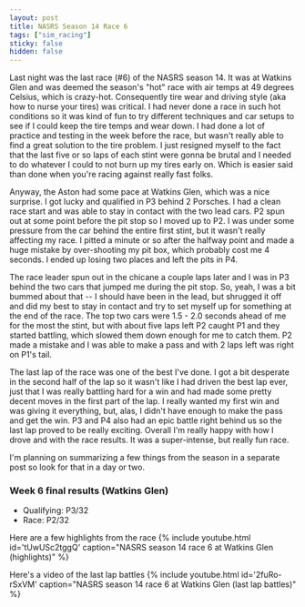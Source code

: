 ```yaml
---
layout: post
title: NASRS Season 14 Race 6
tags: ["sim_racing"]
sticky: false
hidden: false
---
```


Last night was the last race (#6) of the NASRS season 14.  It was at Watkins Glen and was deemed the season's "hot" race with air temps at 49 degrees Celsius, which is crazy-hot.  Consequently tire wear and driving style (aka how to nurse your tires) was critical.  I had never done a race in such hot conditions so it was kind of fun to try different techniques and car setups to see if I could keep the tire temps and wear down.  I had done a lot of practice and testing in the week before the race, but wasn't really able to find a great solution to the tire problem.  I just resigned myself to the fact that the last five or so laps of each stint were gonna be brutal and I needed to do whatever I could to not burn up my tires early on.  Which is easier said than done when you're racing against really fast folks.

Anyway, the Aston had some pace at Watkins Glen, which was a nice surprise.  I got lucky and qualified in P3 behind 2 Porsches.  I had a clean race start and was able to stay in contact with the two lead cars.  P2 spun out at some point before the pit stop so I moved up to P2.  I was under some pressure from the car behind the entire first stint, but it wasn't really affecting my race.  I pitted a minute or so after the halfway point and made a huge mistake by over-shooting my pit box, which probably cost me 4 seconds.  I ended up losing two places and left the pits in P4.

The race leader spun out in the chicane a couple laps later and I was in P3 behind the two cars that jumped me during the pit stop.  So, yeah, I was a bit bummed about that -- I should have been in the lead, but shrugged it off and did my best to stay in contact and try to set myself up for something at the end of the race.  The top two cars were 1.5 - 2.0 seconds ahead of me for the most the stint, but with about five laps left P2 caught P1 and they started battling, which slowed them down enough for me to catch them.  P2 made a mistake and I was able to make a pass and with 2 laps left was right on P1's tail.

The last lap of the race was one of the best I've done.  I got a bit desperate in the second half of the lap so it wasn't like I had driven the best lap ever, just that I was really battling hard for a win and had made some pretty decent moves in the first part of the lap.  I really wanted my first win and was giving it everything, but, alas, I didn't have enough to make the pass and get the win.  P3 and P4 also had an epic battle right behind us so the last lap proved to be really exciting.  Overall I'm really happy with how I drove and with the race results.  It was a super-intense, but really fun race.

I'm planning on summarizing a few things from the season in a separate post so look for that in a day or two.

### Week 6 final results (Watkins Glen)
- Qualifying: P3/32
- Race: P2/32

Here are a few highlights from the race
{% include youtube.html id='tUwUSc2tggQ' caption="NASRS season 14 race 6 at Watkins Glen (highlights)" %}

Here's a video of the last lap battles
{% include youtube.html id='2fuRo-rSxVM' caption="NASRS season 14 race 6 at Watkins Glen (last lap battles)" %}
